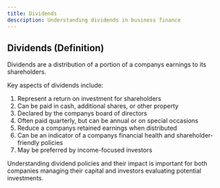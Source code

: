 ```yaml
---
title: Dividends
description: Understanding dividends in business finance
---
```

## Dividends (Definition)
Dividends are a distribution of a portion of a companys earnings to its shareholders.

Key aspects of dividends include:
1. Represent a return on investment for shareholders
2. Can be paid in cash, additional shares, or other property
3. Declared by the companys board of directors
4. Often paid quarterly, but can be annual or on special occasions
5. Reduce a companys retained earnings when distributed
6. Can be an indicator of a companys financial health and shareholder-friendly policies
7. May be preferred by income-focused investors

Understanding dividend policies and their impact is important for both companies managing their capital and investors evaluating potential investments.